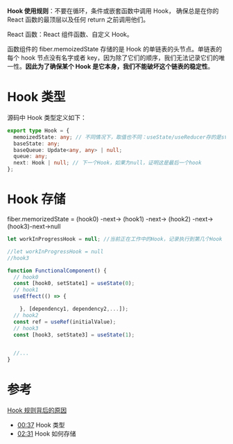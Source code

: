 **Hook 使⽤规则**：不要在循环，条件或嵌套函数中调⽤ Hook， 确保总是在你的
React 函数的最顶层以及任何 return 之前调⽤他们。

React 函数：React 组件函数、⾃定义 Hook。

函数组件的 fiber.memoizedState 存储的是 Hook 的单链表的头节点。单链表的每个 hook 节点没有名字或者 key，因为除了它们的顺序，我们⽆法记录它们的唯⼀性。**因此为了确保某个 Hook 是它本身，我们不能破坏这个链表的稳定性**。

# Hook 类型

源码中 Hook 类型定义如下：

```ts
export type Hook = {
  memoizedState: any; // 不同情况下，取值也不同：useState/useReducer存的是state，useEffect/useLayoutEffect存的是effect单向循环链表
  baseState: any;
  baseQueue: Update<any, any> | null;
  queue: any;
  next: Hook | null; // 下⼀个Hook，如果为null，证明这是最后⼀个hook
};
```

# Hook 存储

fiber.memorizedState = (hook0) -next-> (hook1) -next-> (hook2) -next-> (hook3)-next->null

```ts
let workInProgressHook = null; //当前正在工作中的Hook，记录执行到第几个Hook

//let workInProgressHook = null
//hook3

function FunctionalComponent() {
  // hook0
  const [hook0, setState1] = useState(0);
  // hook1
  useEffect(() => {

	}, [dependency1, dependency2,...]);
  // hook2
  const ref = useRef(initialValue);
  // hook3
  const [hook3, setState3] = useState(1);


  //...
}
```

# 参考

[Hook 规则背后的原因](https://www.bilibili.com/video/BV1SDm2Y3ETD?spm_id_from=333.788.player.switch&vd_source=22af953ea4c09540ad1966711a2d53f0&p=68)

- [00:37](https://www.bilibili.com/video/BV1SDm2Y3ETD?p=68&t=37.958153#t=37.96) Hook 类型
- [02:31](https://www.bilibili.com/video/BV1SDm2Y3ETD?p=68&t=151.072178#t=02:31.07) Hook 如何存储
